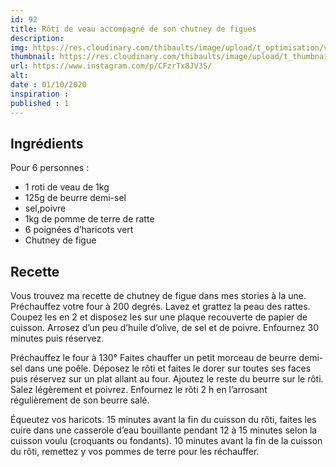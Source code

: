 ```yaml
---
id: 92
title: Rôti de veau accompagné de son chutney de figues
description: 
img: https://res.cloudinary.com/thibaults/image/upload/t_optimisation/v1600524211/Recipes/20201001_veau_figues.jpg
thumbnail: https://res.cloudinary.com/thibaults/image/upload/t_thumbnail_josie/v1600524211/Recipes/20201001_veau_figues.jpg
url: https://www.instagram.com/p/CFzrTx8JV3S/
alt: 
date : 01/10/2020
inspiration : 
published : 1
---
```


## Ingrédients
Pour 6 personnes :
 - 1 roti de veau de 1kg
 - 125g de beurre demi-sel
 - sel,poivre
 - 1kg de pomme de terre de ratte
 - 6 poignées d’haricots vert
 - Chutney de figue

## Recette
Vous trouvez ma recette de chutney de figue dans mes stories à la une. Préchauffez votre four à 200 degrés. Lavez et grattez la peau des rattes. Coupez les en 2 et disposez les sur une plaque recouverte de papier de cuisson. Arrosez d’un peu d’huile d’olive, de sel et de poivre. Enfournez 30 minutes puis réservez.

Préchauffez le four à 130° Faites chauffer un petit morceau de beurre demi-sel dans une poêle. Déposez le rôti et faites le dorer sur toutes ses faces puis réservez sur un plat allant au four. Ajoutez le reste du beurre sur le rôti. Salez légèrement et poivrez. Enfournez le rôti 2 h en l’arrosant régulièrement de son beurre salé.

Équeutez vos haricots. 15 minutes avant la fin du cuisson du rôti, faites les cuire dans une casserole d’eau bouillante pendant 12 à 15 minutes selon la cuisson voulu (croquants ou fondants). 10 minutes avant la fin de la cuisson du rôti, remettez y vos pommes de terre pour les réchauffer.